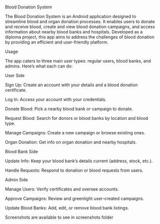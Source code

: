 Blood Donation System

The Blood Donation System is an Android application designed to streamline blood and organ donation processes. It enables users to donate and receive blood, create and view blood donation campaigns, and access information about nearby blood banks and hospitals. Developed as a diploma project, this app aims to address the challenges of blood donation by providing an efficient and user-friendly platform.






Usage

The app caters to three main user types: regular users, blood banks, and admins. Here’s what each can do:

User Side





Sign Up: Create an account with your details and a blood donation certificate.



Log In: Access your account with your credentials.



Donate Blood: Pick a nearby blood bank or campaign to donate.



Request Blood: Search for donors or blood banks by location and blood type.



Manage Campaigns: Create a new campaign or browse existing ones.



Organ Donation: Get info on organ donation and nearby hospitals.

Blood Bank Side





Update Info: Keep your blood bank’s details current (address, stock, etc.).



Handle Requests: Respond to donation or blood requests from users.

Admin Side





Manage Users: Verify certificates and oversee accounts.



Approve Campaigns: Review and greenlight user-created campaigns.



Update Blood Banks: Add, edit, or remove blood bank listings.


Screenshots are available to see in screenshots folder
